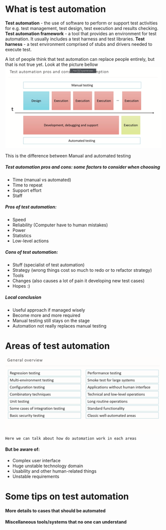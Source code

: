 # What is test automation
**Test automation** - the use of software to perform or support test activities for e.g. test management, test design, test execution and results checking.
**Test automation framework** - a tool that provides an environment for test automation. It usually includes a test harness and test libraries.
**Test harness** - a test environment comprised of stubs and drivers needed to execute test.

A lot of people think that test automation can replace people entirely, but that is not true yet. Look at the picture bellow
![testautomation1](images/testautomation1.png)

This is the difference between Manual and automated testing

##### Test automation pros and cons: some factors to consider when choosing
- Time (manual vs automated)
- Time to repeat
- Support effort
- Staff

##### Pros of test automation:
- Speed
- Reliability (Computer have to human mistakes)
- Power
- Statistics 
- Low-level actions

##### Cons of test automation:
- Stuff (specialist of test automation)
- Strategy (wrong things cost so much to redo or to refactor strategy)
- Tools
- Changes (also causes a lot of pain it developing new test cases)
- Hopes :) 

##### Local conclusion
- Useful approach if managed wisely
- Become more and more required
- Manual testing still stays on the stage
- Automation not really replaces manual testing

# Areas of test automation
![testautomation2](images/testautomation2.png)
```Here we can talk about how do automation work in each areas```

#### But be aware of:
- Complex user interface
- Huge unstable technology domain
- Usability and other human-related things
- Unstable requirements


# Some tips on test automation
#### More details to cases that should be automated
#### Miscellaneous tools/systems that no one can understand
#### 